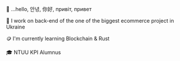 👋 ...hello, 안녕, 你好, привіт, привет

🐍 I work on back-end of the one of the biggest ecommerce project in Ukraine

🪙 I'm currently learning Blockchain & Rust

🎓 NTUU KPI Alumnus
